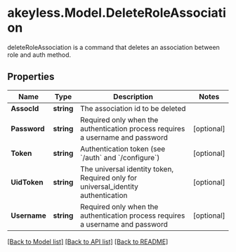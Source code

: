 # akeyless.Model.DeleteRoleAssociation
deleteRoleAssociation is a command that deletes an association between role and auth method.

## Properties

Name | Type | Description | Notes
------------ | ------------- | ------------- | -------------
**AssocId** | **string** | The association id to be deleted | 
**Password** | **string** | Required only when the authentication process requires a username and password | [optional] 
**Token** | **string** | Authentication token (see &#x60;/auth&#x60; and &#x60;/configure&#x60;) | [optional] 
**UidToken** | **string** | The universal identity token, Required only for universal_identity authentication | [optional] 
**Username** | **string** | Required only when the authentication process requires a username and password | [optional] 

[[Back to Model list]](../README.md#documentation-for-models) [[Back to API list]](../README.md#documentation-for-api-endpoints) [[Back to README]](../README.md)

